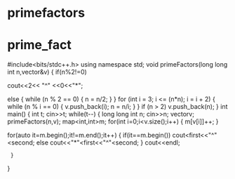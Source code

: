 # primefactors
# prime_fact

#include<bits/stdc++.h>
using namespace std;
void primeFactors(long long int n,vector<int>&v)
{
if(n%2!=0)

cout<<2<< "^" <<0<<"*";

else
{
while (n % 2 == 0)
{
n = n/2;
}
}
for (int i = 3; i <= (n*n); i = i + 2)
{
while (n % i == 0)
{
v.push_back(i);
n = n/i;
}
}
if (n > 2)
v.push_back(n);
}
int main()
{
     int t;
     cin>>t;
     while(t--)
     {
        long long int n;
         cin>>n;
         vector<int>v;
           primeFactors(n,v);
   map<int,int>m;
         for(int i=0;i<v.size();i++)
         {
           m[v[i]]++;
         }

for(auto it=m.begin();it!=m.end();it++)
{
if(it==m.begin())
cout<<it->first<<"^"<<it->second;
else
cout<<"*"<<it->first<<"^"<<it->second;
}
cout<<endl;

     }

}
